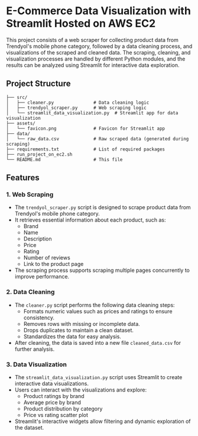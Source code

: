 # E-Commerce Data Visualization with Streamlit Hosted on AWS EC2


This project consists of a web scraper for collecting product data from Trendyol's mobile phone category, followed by a data cleaning process, and visualizations of the scraped and cleaned data. The scraping, cleaning, and visualization processes are handled by different Python modules, and the results can be analyzed using Streamlit for interactive data exploration.

## Project Structure

```plaintext
├── src/
│   ├── cleaner.py               # Data cleaning logic
│   ├── trendyol_scraper.py      # Web scraping logic
│   └── streamlit_data_visualization.py  # Streamlit app for data visualization
├── assets/
│   └── favicon.png              # Favicon for Streamlit app
├── data/
│   └── raw_data.csv             # Raw scraped data (generated during scraping)
├── requirements.txt             # List of required packages
├── run_project_on_ec2.sh
└── README.md                    # This file
```

## Features

### 1. Web Scraping
- The `trendyol_scraper.py` script is designed to scrape product data from Trendyol's mobile phone category.
- It retrieves essential information about each product, such as:
  - Brand
  - Name
  - Description
  - Price
  - Rating
  - Number of reviews
  - Link to the product page
- The scraping process supports scraping multiple pages concurrently to improve performance.

### 2. Data Cleaning
- The `cleaner.py` script performs the following data cleaning steps:
  - Formats numeric values such as prices and ratings to ensure consistency.
  - Removes rows with missing or incomplete data.
  - Drops duplicates to maintain a clean dataset.
  - Standardizes the data for easy analysis.
- After cleaning, the data is saved into a new file `cleaned_data.csv` for further analysis.

### 3. Data Visualization
- The `streamlit_data_visualization.py` script uses Streamlit to create interactive data visualizations.
- Users can interact with the visualizations and explore:
  - Product ratings by brand
  - Average price by brand
  - Product distribution by category
  - Price vs rating scatter plot
- Streamlit's interactive widgets allow filtering and dynamic exploration of the dataset.
